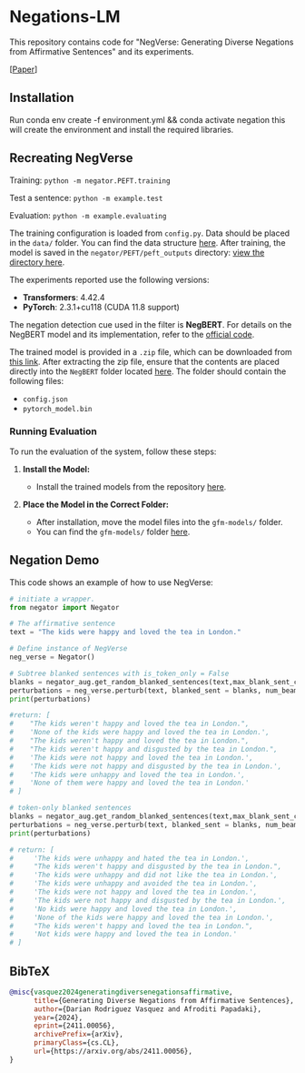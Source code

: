 # Negations-LM

This repository contains code for "NegVerse: Generating Diverse Negations from Affirmative Sentences" and its experiments. 

[[Paper](https://arxiv.org/pdf/2411.00056)]

## Installation 
Run conda env create -f environment.yml && conda activate negation this will create the environment and install the required libraries. 

## Recreating NegVerse
Training: `python -m negator.PEFT.training`

Test a sentence: `python -m example.test`

Evaluation: `python -m example.evaluating`

The training configuration is loaded from `config.py`. Data should be placed in the `data/` folder. You can find the data structure [here](https://github.com/DarianRodriguez/Negations-LM/tree/main/negator/data). After training, the model is saved in the `negator/PEFT/peft_outputs` directory: [view the directory here](https://github.com/DarianRodriguez/Negations-LM/tree/main/negator/PEFT/peft_outputs).


The experiments reported use the following versions:

- **Transformers**: 4.42.4
- **PyTorch**: 2.3.1+cu118 (CUDA 11.8 support) 

The negation detection cue used in the filter is **NegBERT**. For details on the NegBERT model and its implementation, refer to the [official code](https://github.com/adityak6798/Transformers-For-Negation-and-Speculation).

The trained model is provided in a `.zip` file, which can be downloaded from [this link](https://drive.google.com/file/d/1gmvAvaBC9ozqQdIBF1MOMLXdU3ljJrI_/view?usp=drive_link). After extracting the zip file, ensure that the contents are placed directly into the `NegBERT` folder located [here](https://github.com/DarianRodriguez/Negations-LM/tree/main/negator/selectors/NegBERT). The folder should contain the following files:

- `config.json`
- `pytorch_model.bin`

### Running Evaluation

To run the evaluation of the system, follow these steps:

1. **Install the Model:**
   - Install the trained models from the repository [here](https://github.com/kokeman/SOME).

2. **Place the Model in the Correct Folder:**
   - After installation, move the model files into the `gfm-models/` folder.
   - You can find the `gfm-models/` folder [here](https://github.com/DarianRodriguez/Negations-LM/tree/main/negator/Evaluation/gfm-models).

## Negation Demo
This code shows an example of how to use NegVerse:

```py
# initiate a wrapper.
from negator import Negator

# The affirmative sentence
text = "The kids were happy and loved the tea in London."

# Define instance of NegVerse
neg_verse = Negator()

# Subtree blanked sentences with is_token_only = False
blanks = negator_aug.get_random_blanked_sentences(text,max_blank_sent_count=6, max_blank_block = 2,is_token_only = False)
perturbations = neg_verse.perturb(text, blanked_sent = blanks, num_beams=5)
print(perturbations)

#return: [
#    "The kids weren't happy and loved the tea in London.",
#    'None of the kids were happy and loved the tea in London.',
#    "The kids weren't happy and loved the tea in London.",
#    "The kids weren't happy and disgusted by the tea in London.",
#    'The kids were not happy and loved the tea in London.',
#    'The kids were not happy and disgusted by the tea in London.',
#    'The kids were unhappy and loved the tea in London.',
#    'None of them were happy and loved the tea in London.'
# ]

# token-only blanked sentences
blanks = negator_aug.get_random_blanked_sentences(text,max_blank_sent_count=6, max_blank_block = 2,is_token_only = True)
perturbations = neg_verse.perturb(text, blanked_sent = blanks, num_beams=5)
print(perturbations)

# return: [
#     'The kids were unhappy and hated the tea in London.',
#     "The kids weren't happy and disgusted by the tea in London.",
#     'The kids were unhappy and did not like the tea in London.',
#     'The kids were unhappy and avoided the tea in London.',
#     'The kids were not happy and loved the tea in London.',
#     'The kids were not happy and disgusted by the tea in London.',
#     'No kids were happy and loved the tea in London.',
#     'None of the kids were happy and loved the tea in London.',
#     "The kids weren't happy and loved the tea in London.",
#     'Not kids were happy and loved the tea in London.'
# ]

```

## BibTeX

```bibtex
@misc{vasquez2024generatingdiversenegationsaffirmative,
      title={Generating Diverse Negations from Affirmative Sentences}, 
      author={Darian Rodriguez Vasquez and Afroditi Papadaki},
      year={2024},
      eprint={2411.00056},
      archivePrefix={arXiv},
      primaryClass={cs.CL},
      url={https://arxiv.org/abs/2411.00056}, 
}
```